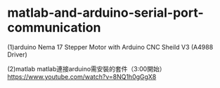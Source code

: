 # matlab-and-arduino-serial-port-communication

(1)arduino
Nema 17 Stepper Motor with Arduino CNC Sheild V3 (A4988 Driver)

(2)matlab
matlab連接arduino需安裝的套件（3:00開始）
https://www.youtube.com/watch?v=8NQ1h0gGgX8
